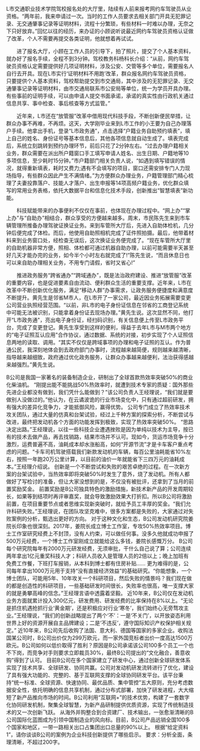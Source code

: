 ​	L市交通职业技术学院驾校报名处的大厅里，陆续有人前来报考网约车驾驶员从业资格。“两年前，我来申请过一次。当时的工作人员要求去相关部门开具无犯罪记录、无交通肇事记录等证明材料，流程十分繁琐，有些材料一时难以办理，无奈之下只好放弃。”回忆以往的经历，来办证的小顾说听说最近网约车驾驶员资格认证做了改革，个人不需要再提交各类证明，他就想着再试试。

　　进了报名大厅，小顾在工作人员的引导下，拍了照片，提交了个人基本资料，就办好了报名手续，全程不到3分钟。驾校教务科杨科长介绍：“从前，网约车驾驶员资格认定需要提供好几项证明材料，涉及公安、交管等多个单位，需要报名人自行去开具。现在L市实行‘证明材料不用跑’改革，群众报名网约车驾驶员资格，只要提供个人基本资料，驾校帮助提交到市交通局，其中涉及的无犯罪记录、无交通肇事记录等证明材料，由市交通局联系市公安局等单位，统一为学员开具办理。有些事前的证明手续，可以由申请人提交书面承诺，承诺的真实性由行政机关通过信息共享、事中检查、事后核查等方式监管。”

　　近年来，L市还在“放管服”改革中借用现代科技手段，不断创新便民举措，让群众办事不再难，不再烦。这天，大学刚毕业来到L市工作的小王要为自己办理落户手续。他拿出手机，登录“L市政务通”，点击选择“户籍业务自助预约填表”，填上自己的姓名、身份证号等基本信息后，其他各项信息就自动生成了。填表完成后，系统立刻跳转到预约办理环节，前后只花了2分钟左右。“过去办理户籍相关业务，群众需要在派出所户籍窗口手工填写申请人姓名、出生日期、户籍地等10多项信息，至少耗时15分钟。”市户籍部门相关负责人说，“如遇到填写错误的情况，就得重新填表，耗时又费力;遇有不会填写的项目，窗口还需安排专门人力现场指导，有些群众因此产生不满情绪。”为方便群众办理业务，户籍管理部门精心梳理了夫妻投靠落户、技能人才落户、出生申报等14项高频户籍业务，优化群众填写的常用业务表格，依托大数据平台和信息化技术手段，创新推出“智慧填表”新功能。

　　科技赋能带来的办事便利不仅仅在事前，也体现在办理过程中。“网上办”“掌上办”与“自助办”相结合，群众享受的方便越来越多。周末，市民陈先生来到市车辆管理所推备办理驾驶证换证业务。来到车管所大厅后，先进入自助体检机，几分钟后便完成了体检。而后，他使用自助照相机完成了证件照拍摄。最后，他带着材料来到业务窗口处，经检查无误后，这次换证业务便完成了。“现在车管所大厅里的自助机器非常方便，照相、体检都可通过机器自助办理，以前可能需要半天甚至好几天才能办完的业务，如今半个小时左右就完成了!”陈先生说，“而且休息日也可以来自助办理相关业务，不用专门请假，省时又省心!”

　　推进政务服务“跨省通办”“跨域通办”，既是法治政府建设、推进“放管服”改革的重要内容，也是促进要素自由流动、便利群众生活的重要支撑。近年来，L市在改革中不断创新优化服务，满足“移动人群”办事需求，让政务服务便捷度和满意度不断提升。黄先生是邻省M市人，在L市开了一家公司，最近因业务拓展需要变更公司营业执照经营范围。“以前，非L市的电子身份证信息在邻省的工商登记系统中可能无法被识别，只能拿着身份证去现场办理。”黄先生说。这次显然不同，他打开“L市政务通"，亮出电子身份证，经扫码识别，有关信息便上传至L市政务平台，完成了变更登记。黄先生享受到这样的便利，得益于去年L市与M市两个地方的“电子证照互认应用"合作协议，通过数据、系统的对接，初步实现了个人证照信息两地的读取、调用。“其实不仅仅是跨域事项的办理和电子证照的互认。作为普通公民，我深刻地体会到去政府部门办事时，流程越来越简便，规则越来越清晰，指导越来越细致，政府通过优化政务服务，让群众办事越来越便利，法治获得感越来越强烈。”黄先生说。







B公司是我国一家著名的装备制造企业，研制出了全球首款热效率突破50%的商业化柴油机。
“刚提出能不能挑战50%热效率时，就遭到技术专家的质疑：国外那些先进企业都没有做到，我们凭什么能做到？”该公司负责人王经理说，“我们就是要做别人没做过的。”他认为，在云谲波诡的行业市场变化中，只有通过超前研发，拥有强大的差异化竞争力，才能抵御风险，赢得优势。
公司专门成立了热效率技术攻关团队，通过大量的仿真和台架试验，经过上千种方案的探索分析，不断尝试与改进，最终把发动机各个方面的功能发挥到极致，实现了热效率突破50%。
“思路决定出路。”王经理说，以往一些科技企业遭遇挫败是因为单纯以技术为主导，按已有的技术去做产品，再去找销路，结果市场并不认可。现如今，货运市场竞争十分激烈，运费普遍不高，油耗成本却水涨船高，如何“开源节流”才是卡车客户重点考虑的问题。“卡车司机驾驶搭载我们新款发动机的车辆，每百公里油耗能省10%左右，按照一年跑20万公里计算，以目前的油价一年就能省下三四万元的油耗成本。”王经理介绍说。
创新是一个不断尝试和失败的艰苦卓绝的过程。在一次新方案的台架试验中，当热效率即将突破50%时发生了意外，烧了发动机。所有人都做好了写检讨的准备，但让大家没想到的是，不仅没有被批评，还拿到了当月的前置奖励奖金。
前置奖励是B公司独具特色的激励措施，新技术新产品的开发周期较长，如果等到结项时再评审嘉奖，就会导致激励效果大打折扣。所以B公司将激励前置，在项目重要节点或者思维实现新突破时，就给予员工丰厚的奖金。“我们允许科研失败。”王经理说，在团队攻坚克难中，很多方案都是失败的，大家通过对失败案例的分析，甄选出更好的方向。
对于这种文化和生态，B公司发动机研究院姜院长印象也很深刻。2017年，姜院长成立博士工作室，专攻50%热效率项目。博士工作室研究经费上不封顶，没有人约束，可以做任何事。没多久他就成功申报了500万元经费，一个博士工作室刚成立就能给这么多钱，姜院长感慨万分。
B公司每个研究院每年有2000万元研发经费，无须审批，干什么自己说了算；公司连续两年拿出1亿元重奖科技人才；科研人员收入是管理人员的2倍以上；晚上加班有免费工作餐，下班打车报销，从本科到博士都有住房补贴……
更为难得的是，公司每年拿出1000万元用于支持“没有直接经济效益”的基础研究。“你能想象，一个博士团队，可能用5年、10年攻关一个科研项目，然后失败的情景吗？我们现在做的都是创造性的科研项目，一些基础研发时间很长，失败率也很高，唯一支撑大家的就是勇攀高峰的信念。”王经理言语中透露着坚毅。
近10年来，B公司仅在发动机业务方面就累计投入300亿元，研发费用、研发经费的比率保持在8%以上。“无论是抓住机遇抢抓行业‘黄金期’，还是积极应对行业‘寒冬’，我们始终心无旁骛攻主业。”王经理说，“我们的创新战略提出了两个‘不’：一是‘不关门’，以开放姿态利用世界上好的资源开展自主品牌建设；二是‘不违反’，遵守国际知识产权保护相关规定。”
近10年来，B公司先后收购了法国、意大利、德国等国家的多家企业。收购法国某公司时，B公司出价仅为299万欧元，而一家外国竞标者出价一度高达1500万欧元。B公司如何以低价取得了胜利？原因是B公司承诺该公司100多个员工一个也不下岗，而竞争对手则要求立即裁员30%，最终B公司提出的“文化融合，善意收购”得到了认可。
目前B公司在多个国家建立了研发中心，通过创新全球研发体系实现了技术共享、全球研发、协同共赢。公司对发动机研发流转进行了优化，建设了具有强大功能的、完整的、基于互联网支撑的全球协同研发平台。该平台秉持“统一标准、全球资源、快速协同、最优品质、集中管控”五大原则，充分考虑数据安全性，依托明确的信息共享机制，通过分布式部署，加快了研发进程，大大缩短了新产品推向市场的时间。B公司利用“互联网+”的技术优势，构建了一套数字化协同研发机制，聚集全球智慧，为新产品研制提供优质资源，实现了传统制造技术的又一次创新飞跃。
从海外并购整合到合资建厂、技术输出，一张愈渐清晰的B公司国际化蓝图成为引领中国制造业的风向标。目前，B公司产品远销全国100多个国家和地区，一带一路相关出口占集团出口总量的90%以上。
根据“给定资料1”，请你谈谈B公司的案例为企业科技创新提供了哪些启示。
要求：分析全面，条理清晰，不超过200字。